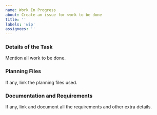 ```yaml
---
name: Work In Progress
about: Create an issue for work to be done
title: ''
labels: 'wip'
assignees: ''
---
```


### Details of the Task

Mention all work to be done.

### Planning Files

If any, link the planning files used.

### Documentation and Requirements

If any, link and document all the requirements and other extra details.
